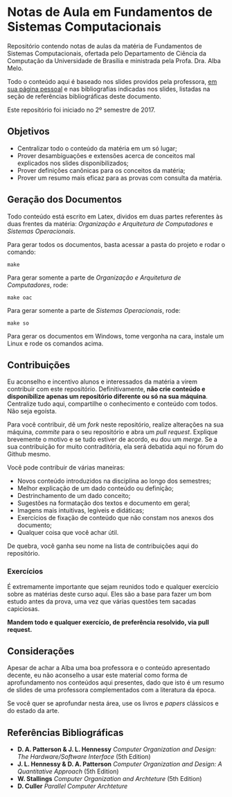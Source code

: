 # Notas de Aula em Fundamentos de Sistemas Computacionais

Repositório contendo notas de aulas da matéria de Fundamentos de Sistemas Computacionais, ofertada pelo Departamento de Ciência da Computação da Universidade de Brasília e ministrada pela Profa. Dra. Alba Melo.

Todo o conteúdo aqui é baseado nos slides providos pela professora, [em sua página pessoal](http://www.cic.unb.br/~albamm/) e nas bibliografias indicadas nos slides, listadas na seção de referências bibliográficas deste documento.

Este repositório foi iniciado no 2º semestre de 2017.

## Objetivos

* Centralizar todo o conteúdo da matéria em um só lugar;
* Prover desambiguações e extensões acerca de conceitos mal explicados nos slides disponibilizados;
* Prover definições canônicas para os conceitos da matéria;
* Prover um resumo mais eficaz para as provas com consulta da matéria.

## Geração dos Documentos

Todo conteúdo está escrito em Latex, dividos em duas partes referentes às duas frentes da matéria: _Organização e Arquitetura de Computadores_ e _Sistemas Operacionais_.

Para gerar todos os documentos, basta acessar a pasta do projeto e rodar o comando:

```
make
```

Para gerar somente a parte de _Organização e Arquitetura de Computadores_, rode:

```
make oac
```

Para gerar somente a parte de _Sistemas Operacionais_, rode:

```
make so
```

Para gerar os documentos em Windows, tome vergonha na cara, instale um Linux e rode os comandos acima.

## Contribuições
Eu aconselho e incentivo alunos e interessados da matéria a virem contribuir com este repositório. Definitivamente, **não crie conteúdo e disponibilize apenas um repositório diferente ou só na sua máquina**. Centralize tudo aqui, compartilhe o conhecimento e conteúdo com todos. Não seja egoísta.

Para você contribuir, dê um _fork_ neste repositório, realize alterações na sua máquina, _commite_ para o seu repositório e abra um _pull request_. Explique brevemente o motivo e se tudo estiver de acordo, eu dou um _merge_. Se a sua contribuição for muito contraditória, ela será debatida aqui no fórum do Github mesmo.

Você pode contribuir de várias maneiras:

* Novos conteúdo introduzidos na disciplina ao longo dos semestres;
* Melhor explicação de um dado conteúdo ou definição;
* Destrinchamento de um dado conceito;
* Sugestões na formatação dos textos e documento em geral;
* Imagens mais intuitivas, legíveis e didáticas;
* Exercícios de fixação de conteúdo que não constam nos anexos dos documento;
* Qualquer coisa que você achar útil.

De quebra, você ganha seu nome na lista de contribuições aqui do repositório.

### Exercícios
É extremamente importante que sejam reunidos todo e qualquer exercício sobre as matérias deste curso aqui. Eles são a base para fazer um bom estudo antes da prova, uma vez que várias questões tem sacadas capiciosas.

**Mandem todo e qualquer exercício, de preferência resolvido, via pull request.**

## Considerações

Apesar de achar a Alba uma boa professora e o conteúdo apresentado decente, eu não aconselho a usar este material como forma de aprofundamento nos conteúdos aqui presentes, dado que isto é um resumo de slides de uma professora complementados com a literatura da época.

Se você quer se aprofundar nesta área, use os livros e _papers_ clássicos e do estado da arte.


## Referências Bibliográficas
* **D. A. Patterson & J. L. Hennessy** _Computer Organization and Design: The Hardware/Software Interface_ (5th Edition)
* **J. L. Hennessy & D. A. Patterson** _Computer Organization and Design: A Quantitative Approach_ (5th Edition)
* **W. Stallings** _Computer Organization and Archteture_ (5th Edition)
* **D. Culler** _Parallel Computer Archteture_
